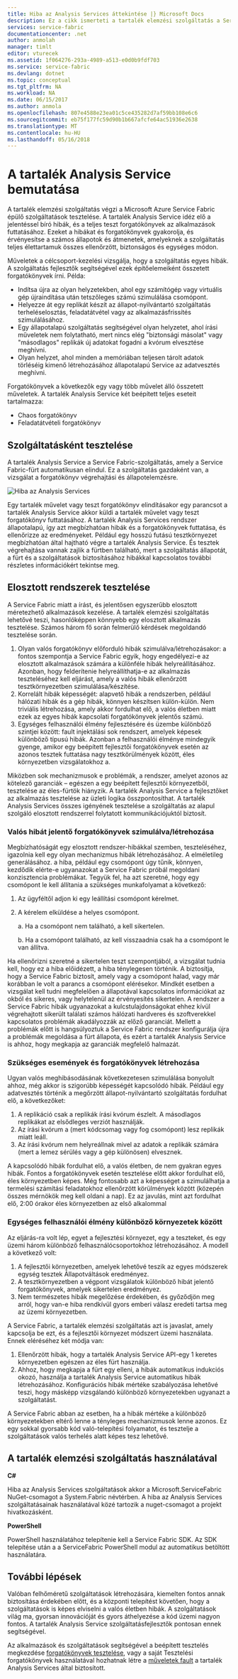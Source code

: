 ```yaml
---
title: Hiba az Analysis Services áttekintése |} Microsoft Docs
description: Ez a cikk ismerteti a tartalék elemzési szolgáltatás a Service Fabric hibák hogy és tesztelési forgatókönyvek futtatott a szolgáltatásokhoz.
services: service-fabric
documentationcenter: .net
author: anmolah
manager: timlt
editor: vturecek
ms.assetid: 1f064276-293a-4989-a513-e0d0b9fdf703
ms.service: service-fabric
ms.devlang: dotnet
ms.topic: conceptual
ms.tgt_pltfrm: NA
ms.workload: NA
ms.date: 06/15/2017
ms.author: anmola
ms.openlocfilehash: 807e4588e23ea01c5ce435282d7af59bb108e6c6
ms.sourcegitcommit: eb75f177fc59d90b1b667afcfe64ac51936e2638
ms.translationtype: MT
ms.contentlocale: hu-HU
ms.lasthandoff: 05/16/2018
---
```

# <a name="introduction-to-the-fault-analysis-service"></a>A tartalék Analysis Service bemutatása
A tartalék elemzési szolgáltatás végzi a Microsoft Azure Service Fabric épülő szolgáltatások tesztelése. A tartalék Analysis Service idéz elő a jelentéssel bíró hibák, és a teljes teszt forgatókönyvek az alkalmazások futtatásához. Ezeket a hibákat és forgatókönyvek gyakorolja, és érvényesítse a számos állapotok és átmenetek, amelyeknek a szolgáltatás teljes élettartamuk összes ellenőrzött, biztonságos és egységes módon.

Műveletek a célcsoport-kezelési vizsgálja, hogy a szolgáltatás egyes hibák. A szolgáltatás fejlesztők segítségével ezek építőelemeiként összetett forgatókönyvek írni. Példa:

* Indítsa újra az olyan helyzetekben, ahol egy számítógép vagy virtuális gép újraindítása után tetszőleges számú szimulálása csomópont.
* Helyezze át egy replikát készít az állapot-nyilvántartó szolgáltatás terheléselosztás, feladatátvétel vagy az alkalmazásfrissítés szimulálásához.
* Egy állapotalapú szolgáltatás segítségével olyan helyzetet, ahol írási műveletek nem folytatható, mert nincs elég "biztonsági másolat" vagy "másodlagos" replikák új adatokat fogadni a kvórum elvesztése meghívni.
* Olyan helyzet, ahol minden a memóriában teljesen tárolt adatok törléséig kimenő létrehozásához állapotalapú Service az adatvesztés meghívni.

Forgatókönyvek a következők egy vagy több művelet álló összetett műveletek. A tartalék Analysis Service két beépített teljes eseteit tartalmazza:

* Chaos forgatókönyv
* Feladatátvételi forgatókönyv

## <a name="testing-as-a-service"></a>Szolgáltatásként tesztelése
A tartalék Analysis Service a Service Fabric-szolgáltatás, amely a Service Fabric-fürt automatikusan elindul. Ez a szolgáltatás gazdaként van, a vizsgálat a forgatókönyv végrehajtási és állapotelemzésre. 

![Hiba az Analysis Services][0]

Egy tartalék művelet vagy teszt forgatókönyv elindításakor egy parancsot a tartalék Analysis Service akkor küldi a tartalék művelet vagy teszt forgatókönyv futtatásához. A tartalék Analysis Services rendszer állapotalapú, így azt megbízhatóan hibák és a forgatókönyvek futtatása, és ellenőrizze az eredményeket. Például egy hosszú futású tesztkörnyezet megbízhatóan által hajtható végre a tartalék Analysis Service. És tesztek végrehajtása vannak zajlik a fürtben található, mert a szolgáltatás állapotát, a fürt és a szolgáltatások biztosításához hibákkal kapcsolatos további részletes információkért tekintse meg.

## <a name="testing-distributed-systems"></a>Elosztott rendszerek tesztelése
A Service Fabric miatt a írást, és jelentősen egyszerűbb elosztott méretezhető alkalmazások kezelése. A tartalék elemzési szolgáltatás lehetővé teszi, hasonlóképpen könnyebb egy elosztott alkalmazás tesztelése. Számos három fő során felmerülő kérdések megoldandó tesztelése során.

1. Olyan valós forgatókönyv előforduló hibák szimulálva/létrehozásakor: a fontos szempontja a Service Fabric egyik, hogy engedélyezi-e az elosztott alkalmazások számára a különféle hibák helyreállításához. Azonban, hogy felderítenie helyreállíthatja-e az alkalmazás teszteléséhez kell eljárást, amely a valós hibák ellenőrzött tesztkörnyezetben szimulálása/készítése.
2. Korrelált hibák képességét: alapvető hibák a rendszerben, például hálózati hibák és a gép hibák, könnyen készítsen külön-külön. Nem triviális létrehozása, amely akkor fordulhat elő, a valós életben miatt ezek az egyes hibák kapcsolati forgatókönyvek jelentős számú.
3. Egységes felhasználói élmény fejlesztésére és üzembe különböző szintjei között: fault injektálási sok rendszert, amelyek képesek különböző típusú hibák. Azonban a felhasználói élménye mindegyik gyenge, amikor egy beépített fejlesztői forgatókönyvek esetén az azonos tesztek futtatása nagy tesztkörülmények között, éles környezetben vizsgálatokhoz a.

Miközben sok mechanizmusok e problémák, a rendszer, amelyet azonos az kötelező garanciák – egészen a egy beépített fejlesztői környezetből, tesztelése az éles-fürtök hiányzik. A tartalék Analysis Service a fejlesztőket az alkalmazás tesztelése az üzleti logika összpontosíthat. A tartalék Analysis Services összes igényének tesztelése a szolgáltatás az alapul szolgáló elosztott rendszerrel folytatott kommunikációjuktól biztosít.

### <a name="simulatinggenerating-real-world-failure-scenarios"></a>Valós hibát jelentő forgatókönyvek szimulálva/létrehozása
Megbízhatóságát egy elosztott rendszer-hibákkal szemben, teszteléséhez, igazolnia kell egy olyan mechanizmus hibák létrehozásához. A elméletileg generálásához. a hiba, például egy csomópont úgy tűnik, könnyen, kezdődik elérte-e ugyanazokat a Service Fabric próbál megoldani konzisztencia problémákat. Tegyük fel, ha azt szeretné, hogy egy csomópont le kell állítania a szükséges munkafolyamat a következő:

1. Az ügyféltől adjon ki egy leállítási csomópont kérelmet.
2. A kérelem elküldése a helyes csomópont.
   
    a. Ha a csomópont nem található, a kell sikertelen.
   
    b. Ha a csomópont található, az kell visszaadnia csak ha a csomópont le van állítva.

Ha ellenőrizni szeretné a sikertelen teszt szempontjából, a vizsgálat tudnia kell, hogy ez a hiba előidézett, a hiba ténylegesen történik. A biztosítja, hogy a Service Fabric biztosít, amely vagy a csomópont halad, vagy már korábban le volt a parancs a csomópont elérésekor. Mindkét esetben a vizsgálat kell tudni megfelelően a állapotával kapcsolatos információkat az okból és sikeres, vagy helytelenül az érvényesítés sikertelen. A rendszer a Service Fabric hibák ugyanazokat a kulcstulajdonságokat ehhez kívül végrehajtott sikerült találati számos hálózati hardveres és szoftverekkel kapcsolatos problémák akadályozzák az előző garanciát. Mellett a problémák előtt is hangsúlyoztuk a Service Fabric rendszer konfigurálja újra a problémák megoldása a fürt állapota, és ezért a tartalék Analysis Service is ahhoz, hogy megkapja az garanciák megfelelő halmazát.

### <a name="generating-required-events-and-scenarios"></a>Szükséges események és forgatókönyvek létrehozása
Ugyan valós meghibásodásának következetesen szimulálása bonyolult ahhoz, még akkor is szigorúbb képességét kapcsolódó hibák. Például egy adatvesztés történik a megőrzött állapot-nyilvántartó szolgáltatás fordulhat elő, a következőket:

1. A replikáció csak a replikák írási kvórum észlelt. A másodlagos replikákat az elsődleges verziót használják.
2. Az írási kvórum a (mert kódcsomag vagy fog csomópont) lesz replikák miatt leáll.
3. Az írási kvórum nem helyreállnak mivel az adatok a replikák számára (mert a lemez sérülés vagy a gép különösen) elvesznek.

A kapcsolódó hibák fordulhat elő, a valós életben, de nem gyakran egyes hibák. Fontos a forgatókönyvek esetén tesztelése előtt akkor fordulhat elő, éles környezetben képes. Még fontosabb azt a képességet a szimulálhatja a termelési számítási feladatokhoz ellenőrzött körülmények között (közepén összes mérnökök meg kell oldani a nap). Ez az javulás, mint azt fordulhat elő, 2:00 órakor éles környezetben az első alkalommal

### <a name="unified-experience-across-different-environments"></a>Egységes felhasználói élmény különböző környezetek között
Az eljárás-ra volt lép, egyet a fejlesztési környezet, egy a teszteket, és egy üzemi három különböző felhasználócsoportokhoz létrehozásához. A modell a következő volt:

1. A fejlesztői környezetben, amelyek lehetővé teszik az egyes módszerek egység tesztek Állapotváltások eredményez.
2. A tesztkörnyezetben a végpont vizsgálatok különböző hibát jelentő forgatókönyvek, amelyek sikertelen eredményez.
3. Nem természetes hibák megelőzése érdekében, és győződjön meg arról, hogy van-e hiba rendkívül gyors emberi válasz eredeti tartsa meg az üzemi környezetben.

A Service Fabric, a tartalék elemzési szolgáltatás azt is javaslat, amely kapcsolja be ezt, és a fejlesztői környezet módszert üzemi használata. Ennek eléréséhez két módja van:

1. Ellenőrzött hibák, hogy a tartalék Analysis Service API-egy 1 keretes környezetben egészen az éles fürt használja.
2. Ahhoz, hogy megkapja a fürt egy elleni, a hibák automatikus indukciós okozó, használja a tartalék Analysis Service automatikus hibák létrehozásához. Konfigurációs hibák mértéke szabályozása lehetővé teszi, hogy másképp vizsgálandó különböző környezetekben ugyanazt a szolgáltatást.

A Service Fabric abban az esetben, ha a hibák mértéke a különböző környezetekben eltérő lenne a tényleges mechanizmusok lenne azonos. Ez egy sokkal gyorsabb kód való-telepítési folyamatot, és tesztelje a szolgáltatások valós terhelés alatt képes tesz lehetővé.

## <a name="using-the-fault-analysis-service"></a>A tartalék elemzési szolgáltatás használatával
**C#**

Hiba az Analysis Services szolgáltatások akkor a Microsoft.ServiceFabric NuGet-csomagot a System.Fabric névtérben. A hiba az Analysis Services szolgáltatásainak használatával közé tartozik a nuget-csomagot a projekt hivatkozásként.

**PowerShell**

PowerShell használatához telepítenie kell a Service Fabric SDK. Az SDK telepítése után a a ServiceFabric PowerShell modul az automatikus betöltött használatára.

## <a name="next-steps"></a>További lépések
Valóban felhőméretű szolgáltatások létrehozására, kiemelten fontos annak biztosítása érdekében előtt, és a központi telepítést követően, hogy a szolgáltatások is képes elviselni a valós életben hibák. A szolgáltatások világ ma, gyorsan innovációját és gyors áthelyezése a kód üzemi nagyon fontos. A tartalék Analysis Service szolgáltatásfejlesztők pontosan ennek segítségével.

Az alkalmazások és szolgáltatások segítségével a beépített tesztelés megkezdése [forgatókönyvek tesztelése](service-fabric-testability-scenarios.md), vagy a saját Tesztelési forgatókönyvek használatával hozhatnak létre a [műveletek fault](service-fabric-testability-actions.md) a tartalék Analysis Services által biztosított.

<!--Image references-->
[0]: ./media/service-fabric-testability-overview/faultanalysisservice.png
